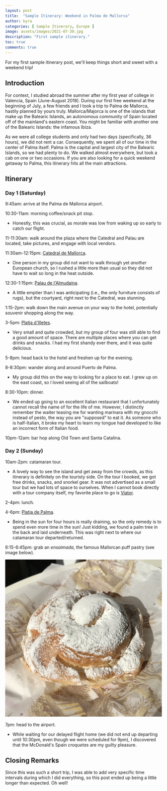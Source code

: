 ```yaml
---
layout: post
title:  "Sample Itinerary: Weekend in Palma de Mallorca"
author: kyra
categories: [ Sample Itinerary, Europe ]
image: assets/images/2021-07-30.jpg
description: "First sample itinerary."
toc: true
comments: true
---
```


For my first sample itinerary post, we'll keep things short and sweet with a weekend trip!

## Introduction

For context, I studied abroad the summer after my first year of college in Valencia, Spain (June-August 2018). During our first free weekend at the beginning of July, a few friends and I took a trip to Palma de Mallorca, hastily planned by yours truly. Mallorca/Majorca is one of the islands that make up the Balearic Islands, an autonomous community of Spain located off of the mainland's eastern coast. You might be familiar with another one of the Balearic Islands: the infamous Ibiza.

As we were all college students and only had two days (specifically, 36 hours), we did not rent a car. Consequently, we spent all of our time in the center of Palma itself. Palma is the capital and largest city of the Balearic Islands, so we had plenty to do. We walked almost everywhere, but took a cab on one or two occasions. If you are also looking for a quick weekend getaway to Palma, this itinerary hits all the main attractions.

## Itinerary

### Day 1 (Saturday)

9:45am: arrive at the Palma de Mallorca airport.

10:30-11am: morning coffee/snack pit stop.
- Honestly, this was crucial, as morale was low from waking up so early to catch our flight.

11-11:30am: walk around the plaza where the Catedral and Palau are located, take pictures, and engage with local vendors.

11:30am-12:15pm: [Catedral de Mallorca](https://catedraldemallorca.org/en/).
- One person in my group did not want to walk through yet *another* European church, so I rushed a little more than usual so they did not have to wait so long in the heat outside.

12:30-1:15pm: [Palau de l'Almudaina](https://catedraldemallorca.org/en/).
- A little emptier than I was anticipating (i.e., the only furniture consists of rugs), but the courtyard, right next to the Catedral, was stunning.

1:15-2pm: walk down the main avenue on your way to the hotel, potentially souvenir shopping along the way.

3-5pm: [Platja d'Illetes](https://www.tripadvisor.com/Attraction_Review-g1905488-d4345235-Reviews-Platja_d_Illetes-Illetes_Calvia_Majorca_Balearic_Islands.html).
- Very small and quite crowded, but my group of four was still able to find a good amount of space. There are multiple places where you can get drinks and snacks. I had my first shandy ever there, and it was quite delicious.

5-8pm: head back to the hotel and freshen up for the evening.

8-8:30pm: wander along and around Puerto de Palma.
- My group did this on the way to looking for a place to eat. I grew up on the east coast, so I loved seeing all of the sailboats!

8:30-10pm: dinner.
- We ended up going to an excellent Italian restaurant that I unfortunately cannot recall the name of for the life of me. However, I distinctly remember the waiter teasing me for wanting marinara with my gnocchi instead of pesto, the way you are "supposed" to eat it. As someone who is half-Italian, it broke my heart to learn my tongue had developed to like an incorrect form of Italian food.

10pm-12am: bar hop along Old Town and Santa Catalina.

### Day 2 (Sunday)

10am-2pm: catamaran tour.
- A lovely way to see the island and get away from the crowds, as this itinerary is definitely on the touristy side. On the tour I booked, we got free drinks, snacks, and snorkel gear. It was not advertised as a small tour but we had lots of space to ourselves. When I cannot book directly with a tour company itself, my favorite place to go is [Viator](https://www.viator.com/).

2-4pm: lunch.

4-6pm: [Platja de Palma](https://www.tripadvisor.com/Attraction_Review-g187463-d190700-Reviews-Platja_de_Palma-Palma_de_Mallorca_Majorca_Balearic_Islands.html).
- Being in the sun for four hours is really draining, so the only remedy is to spend even more time in the sun! Just kidding, we found a palm tree in the back and laid underneath. This was right next to where our catamaran tour departed/returned.

6:15-6:45pm: grab an *ensaimada*, the famous Mallorcan puff pastry (see image below).

![](/assets/images/2021-07-30a.jpg)

7pm: head to the airport.
- While waiting for our delayed flight home (we did not end up departing until 10:30pm, even though we were scheduled for 9pm), I discovered that the McDonald's Spain *croquetas* are my guilty pleasure.

## Closing Remarks

Since this was such a short trip, I was able to add very specific time intervals during which I did everything, so this post ended up being a little longer than expected. Oh well!